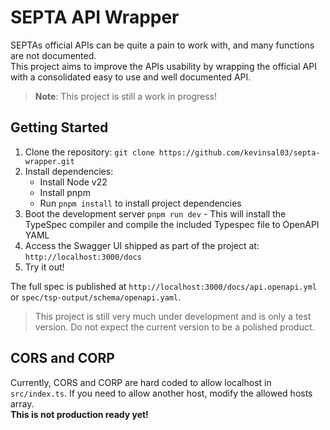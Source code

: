 # SEPTA API Wrapper
SEPTAs official APIs can be quite a pain to work with, and many functions are not documented.  
This project aims to improve the APIs usability by wrapping the official API with a consolidated easy to use and well documented API.

> **Note**: This project is still a work in progress!

## Getting Started
1. Clone the repository:
   `git clone https://github.com/kevinsal03/septa-wrapper.git`
2. Install dependencies:
    - Install Node v22
    - Install pnpm
    - Run `pnpm install` to install project dependencies
3. Boot the development server
   `pnpm run dev` - This will install the TypeSpec compiler and compile the included Typespec file to OpenAPI YAML
4. Access the Swagger UI shipped as part of the project at: `http://localhost:3000/docs`
5. Try it out!

The full spec is published at `http://localhost:3000/docs/api.openapi.yml` or `spec/tsp-output/schema/openapi.yaml`.

> This project is still very much under development and is only a test version. Do not expect the current version to be a polished product.


## CORS and CORP
Currently, CORS and CORP are hard coded to allow localhost in `src/index.ts`. If you need to allow another host, 
modify the allowed hosts array.  
**This is not production ready yet!**